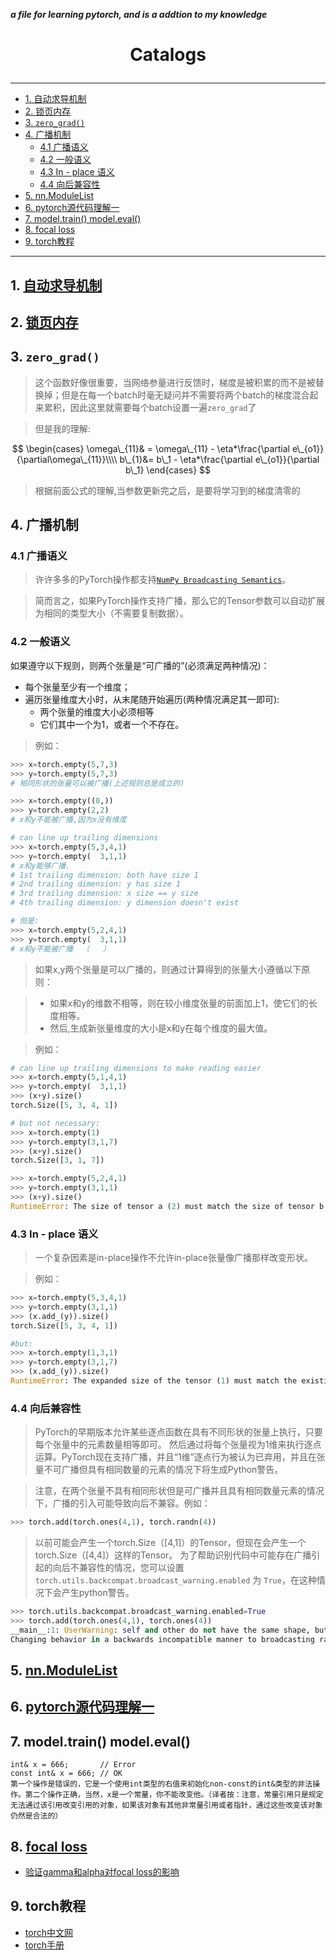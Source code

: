 ***a file for learning pytorch, and is a addtion to my knowledge***

# <p align="center"> Catalogs </p>
---
<!-- vim-markdown-toc GitLab -->

* [1. 自动求导机制](#1-自动求导机制)
* [2. 锁页内存](#2-锁页内存)
* [3. `zero_grad()`](#3-zero_grad)
* [4. 广播机制](#4-广播机制)
    * [4.1 广播语义](#41-广播语义)
    * [4.2 一般语义](#42-一般语义)
    * [4.3 In - place 语义](#43-in-place-语义)
    * [4.4 向后兼容性](#44-向后兼容性)
* [5. nn.ModuleList](#5-nnmodulelist)
* [6. pytorch源代码理解一</br>](#6-pytorch源代码理解一br)
* [7. model.train() model.eval()](#7-modeltrain-modeleval)
* [8. focal loss](#8-focal-loss)
* [9. torch教程](#9-torch教程)

<!-- vim-markdown-toc -->
---


## 1. [自动求导机制](https://blog.csdn.net/chezhai/article/details/90317222)

## 2. [锁页内存](https://blog.csdn.net/chezhai/article/details/90317699)

## 3. `zero_grad()`

> 这个函数好像很重要，当网络参量进行反馈时，梯度是被积累的而不是被替换掉；但是在每一个batch时毫无疑问并不需要将两个batch的梯度混合起来累积，因此这里就需要每个batch设置一遍`zero_grad`了

> 但是我的理解:

$$
\begin{cases}
\omega\_{11}& = \omega\_{11} - \eta*\frac{\partial e\_{o1}}{\partial\omega\_{11}}\\\\
b\_{1}&= b\_1 - \eta*\frac{\partial e\_{o1}}{\partial b\_1}
\end{cases}
$$

> 根据前面公式的理解,当参数更新完之后，是要将学习到的梯度清零的

## 4. 广播机制
### 4.1 广播语义  

> 许许多多的PyTorch操作都支持[`NumPy Broadcasting Semantics`](https://docs.scipy.org/doc/numpy/user/basics.broadcasting.html#module-numpy.doc.broadcasting "(in NumPy v1.15)")。  

> 简而言之，如果PyTorch操作支持广播，那么它的Tensor参数可以自动扩展为相同的类型大小（不需要复制数据）。  

### 4.2 一般语义  

如果遵守以下规则，则两个张量是“可广播的”(必须满足两种情况)：  

* 每个张量至少有一个维度；
* 遍历张量维度大小时，从末尾随开始遍历(两种情况满足其一即可):
    + 两个张量的维度大小必须相等
    + 它们其中一个为1，或者一个不存在。  

> 例如：  

```py
>>> x=torch.empty(5,7,3)
>>> y=torch.empty(5,7,3)
# 相同形状的张量可以被广播(上述规则总是成立的)

>>> x=torch.empty((0,))
>>> y=torch.empty(2,2)
# x和y不能被广播,因为x没有维度

# can line up trailing dimensions
>>> x=torch.empty(5,3,4,1)
>>> y=torch.empty(  3,1,1)
# x和y能够广播.
# 1st trailing dimension: both have size 1
# 2nd trailing dimension: y has size 1
# 3rd trailing dimension: x size == y size
# 4th trailing dimension: y dimension doesn't exist

# 但是:
>>> x=torch.empty(5,2,4,1)
>>> y=torch.empty(  3,1,1)
# x和y不能被广播  （   ）  

```  

> 如果x,y两个张量是可以广播的，则通过计算得到的张量大小遵循以下原则：   

> * 如果x和y的维数不相等，则在较小维度张量的前面加上1，使它们的长度相等。  
> * 然后,生成新张量维度的大小是x和y在每个维度的最大值。  
   
> 例如：   

```py
# can line up trailing dimensions to make reading easier
>>> x=torch.empty(5,1,4,1)
>>> y=torch.empty(  3,1,1)
>>> (x+y).size()
torch.Size([5, 3, 4, 1])

# but not necessary:
>>> x=torch.empty(1)
>>> y=torch.empty(3,1,7)
>>> (x+y).size()
torch.Size([3, 1, 7])

>>> x=torch.empty(5,2,4,1)
>>> y=torch.empty(3,1,1)
>>> (x+y).size()
RuntimeError: The size of tensor a (2) must match the size of tensor b (3) at non-singleton dimension 1

```  

### 4.3 In - place 语义   

> 一个复杂因素是in-place操作不允许in-place张量像广播那样改变形状。  

> 例如：  

```py
>>> x=torch.empty(5,3,4,1)
>>> y=torch.empty(3,1,1)
>>> (x.add_(y)).size()
torch.Size([5, 3, 4, 1])

#but:
>>> x=torch.empty(1,3,1)
>>> y=torch.empty(3,1,7)
>>> (x.add_(y)).size()
RuntimeError: The expanded size of the tensor (1) must match the existing size (7) at non-singleton dimension 2.

```  

### 4.4 向后兼容性  

> PyTorch的早期版本允许某些逐点函数在具有不同形状的张量上执行，只要每个张量中的元素数量相等即可。 然后通过将每个张量视为1维来执行逐点运算。PyTorch现在支持广播，并且“1维”逐点行为被认为已弃用，并且在张量不可广播但具有相同数量的元素的情况下将生成Python警告。  

> 注意，在两个张量不具有相同形状但是可广播并且具有相同数量元素的情况下，广播的引入可能导致向后不兼容。例如：    

```py
>>> torch.add(torch.ones(4,1), torch.randn(4))

```  

> 以前可能会产生一个torch.Size（[4,1]）的Tensor，但现在会产生一个torch.Size（[4,4]）这样的Tensor。 为了帮助识别代码中可能存在广播引起的向后不兼容性的情况，您可以设置`torch.utils.backcompat.broadcast_warning.enabled` 为 `True`，在这种情况下会产生python警告。  

```py
>>> torch.utils.backcompat.broadcast_warning.enabled=True
>>> torch.add(torch.ones(4,1), torch.ones(4))
__main__:1: UserWarning: self and other do not have the same shape, but are broadcastable, and have the same number of elements.
Changing behavior in a backwards incompatible manner to broadcasting rather than viewing as 1-dimensional.

```
## 5. [nn.ModuleList](https://blog.csdn.net/byron123456sfsfsfa/article/details/89930990) 

## 6. [pytorch源代码理解一](https://www.52coding.com.cn/2019/05/05/PyTorch1/)</br>

## 7. model.train() model.eval()
```
int& x = 666;       // Error
const int& x = 666; // OK
第一个操作是错误的，它是一个使用int类型的右值来初始化non-const的int&类型的非法操作。第二个操作正确，当然，x是一个常量，你不能改变他。（译者按：注意，常量引用只是规定无法通过该引用改变引用的对象，如果该对象有其他非常量引用或者指针，通过这些改变该对象仍然是合法的）
```

## 8. [focal loss](https://www.cnblogs.com/king-lps/p/9497836.html)   
+ [验证gamma和alpha对focal loss的影响](./scripts/plot\_focal\_loss.py)    
## 9. torch教程    
+ [torch中文网](https://www.pytorchtutorial.com/)   
+ [torch手册](https://pytorch-cn.readthedocs.io/zh/latest/package\_references/Tensor/#contiguous-tensor)    
